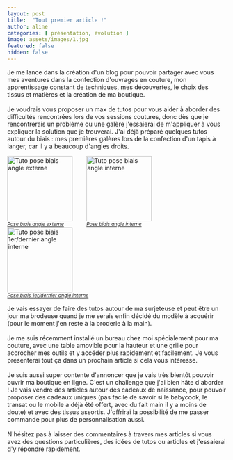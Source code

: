 ```yaml
---
layout: post
title:  "Tout premier article !"
author: aline
categories: [ présentation, évolution ]
image: assets/images/1.jpg
featured: false
hidden: false
---
```

Je me lance dans la création d'un blog pour pouvoir partager avec vous mes aventures dans la confection d'ouvrages en couture, mon apprentissage constant de techniques, mes découvertes, le choix des tissus et matières et la création de ma boutique.<br><br>
Je voudrais vous proposer un max de tutos pour vous aider à aborder des difficultés rencontrées lors de vos sessions coutures, donc dès que je rencontrerais un problème ou une galère j'essaierai de m'appliquer à vous expliquer la solution que je trouverai.
J'ai déjà préparé quelques tutos autour du biais : mes premières galères lors de la confection d'un tapis à langer, car il y a beaucoup d'angles droits.
<p float="left">
  <a href="{{ site.url }}{{ site.baseurl }}/tuto-pose-biais-angle-externe" style="display: inline-block; margin-right:2em;"><img src="{{ site.url }}{{ site.baseurl }}/assets/images/5.jpg" width="150" alt="Tuto pose biais angle externe"/><em style="display:block; font-size: .8em">Pose biais angle externe</em></a>
  <a href="{{ site.url }}{{ site.baseurl }}/tuto-pose-biais-angle-interne-1" style="display: inline-block; margin-right:2em;"><img src="{{ site.url }}{{ site.baseurl }}/assets/images/6.jpg" width="150" alt="Tuto pose biais angle interne"/><em style="display:block; font-size: .8em">Pose biais angle interne</em></a>
  <a href="{{ site.url }}{{ site.baseurl }}/tuto-pose-biais-angle-interne-2" style="display: inline-block;"><img src="{{ site.url }}{{ site.baseurl }}/assets/images/7.jpg" width="150" alt="Tuto pose biais 1er/dernier angle interne"/><em style="display:block; font-size: .8em">Pose biais 1er/dernier angle interne</em></a>
</p>
Je vais essayer de faire des tutos autour de ma surjeteuse et peut être un jour ma brodeuse quand je me serais enfin décidé du modèle à acquérir (pour le moment j'en reste à la broderie à la main).<br><br>
Je me suis récemment installé un bureau chez moi spécialement pour ma couture, avec une table amovible pour la hauteur et une grille pour accrocher mes outils et y accéder plus rapidement et facilement. Je vous présenterai tout ça dans un prochain article si cela vous intéresse. <br><br>
Je suis aussi super contente d'annoncer que je vais très bientôt pouvoir ouvrir ma boutique en ligne. C'est un challenge que j'ai bien hâte d'aborder ! Je vais vendre des articles autour des cadeaux de naissance, pour pouvoir proposer des cadeaux uniques (pas facile de savoir si le babycook, le transat ou le mobile a déjà été offert, avec du fait main il y a moins de doute) et avec des tissus assortis. J'offrirai la possibilité de me passer commande pour plus de personnalisation aussi.<br><br>
N'hésitez pas à laisser des commentaires à travers mes articles si vous avez des questions particulières, des idées de tutos ou articles et j'essaierai d'y répondre rapidement. 